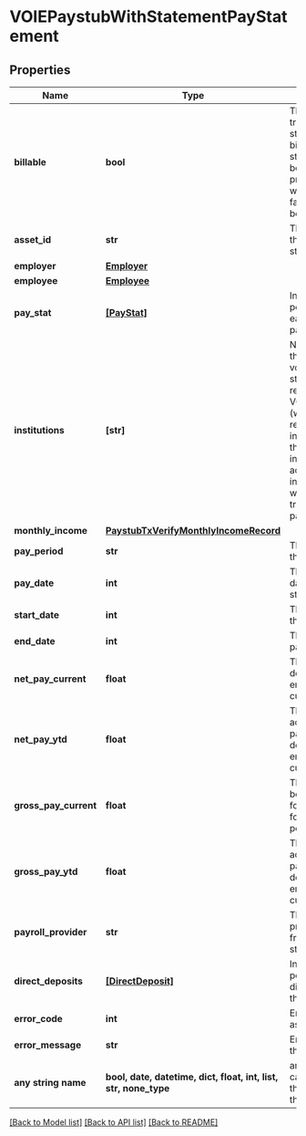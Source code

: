 # VOIEPaystubWithStatementPayStatement


## Properties
Name | Type | Description | Notes
------------ | ------------- | ------------- | -------------
**billable** | **bool** | This will display true if the pay statement is billable. If a pay statement has been digitized previously, this will display as false as it will not be billable. | 
**asset_id** | **str** | The asset ID of the stored pay statement | 
**employer** | [**Employer**](Employer.md) |  | 
**employee** | [**Employee**](Employee.md) |  | 
**pay_stat** | [**[PayStat]**](PayStat.md) | Information pertaining to the earnings on the pay statement | 
**institutions** | **[str]** | Not populated for the voieWithStatement style of paystub report. For the VOIE - Paystub (with TXVerify) reports this would include details of the financial institution accounts and income streams with matching transactions to the pay statement. | 
**monthly_income** | [**PaystubTxVerifyMonthlyIncomeRecord**](PaystubTxVerifyMonthlyIncomeRecord.md) |  | 
**pay_period** | **str** | The pay period of the pay statement | [optional] 
**pay_date** | **int** | The listed pay date for the pay statement | [optional] 
**start_date** | **int** | The beginning of the pay period | [optional] 
**end_date** | **int** | The end of the pay period | [optional] 
**net_pay_current** | **float** | The total pay after deductions for the employee for the current pay period | [optional] 
**net_pay_ytd** | **float** | The total accumulation of pay after deductions for the employee for the current pay year | [optional] 
**gross_pay_current** | **float** | The total pay before deductions for the employee for the current pay period | [optional] 
**gross_pay_ytd** | **float** | The total accumulation of pay before deductions for the employee for the current pay year | [optional] 
**payroll_provider** | **str** | The payroll provider extracted from the pay statement | [optional] 
**direct_deposits** | [**[DirectDeposit]**](DirectDeposit.md) | Information pertaining to the direct deposits on the pay statement | [optional] 
**error_code** | **int** | Error code for the asset | [optional] 
**error_message** | **str** | Error message for the asset | [optional] 
**any string name** | **bool, date, datetime, dict, float, int, list, str, none_type** | any string name can be used but the value must be the correct type | [optional]

[[Back to Model list]](../README.md#documentation-for-models) [[Back to API list]](../README.md#documentation-for-api-endpoints) [[Back to README]](../README.md)


